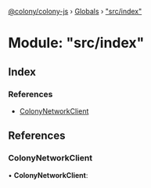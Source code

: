 [@colony/colony-js](../README.md) › [Globals](../globals.md) › ["src/index"](_src_index_.md)

# Module: "src/index"

## Index

### References

* [ColonyNetworkClient](_src_index_.md#colonynetworkclient)

## References

###  ColonyNetworkClient

• **ColonyNetworkClient**:

